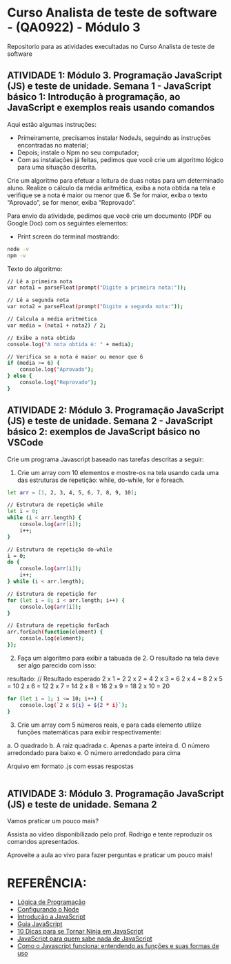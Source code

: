# Curso Analista de teste de software - (QA0922) - Módulo 3
Repositorio para as atividades execultadas no Curso Analista de teste de software


## ATIVIDADE 1:  Módulo 3. Programação JavaScript (JS) e teste de unidade. Semana 1 - JavaScript básico 1: Introdução à programação, ao JavaScript e exemplos reais usando comandos

Aqui estão algumas instruções: 

- Primeiramente, precisamos instalar NodeJs, seguindo as instruções encontradas no material;
- Depois; instale o Npm no seu computador;
- Com as instalações já feitas, pedimos que você crie um algoritmo lógico para uma situação descrita.

Crie um algoritmo para efetuar a leitura de duas notas para um determinado aluno. Realize o cálculo da média aritmética, exiba a nota obtida na tela e verifique se a nota é maior ou menor que 6. Se for maior, exiba o texto “Aprovado”, se for menor, exiba “Reprovado”.

Para envio da atividade, pedimos que você crie um documento (PDF ou Google Doc) com os seguintes elementos:

- Print screen do terminal mostrando:
```bash
node -v
npm -v
```
Texto do algoritmo:
```bash
// Lê a primeira nota
var nota1 = parseFloat(prompt("Digite a primeira nota:"));

// Lê a segunda nota
var nota2 = parseFloat(prompt("Digite a segunda nota:"));

// Calcula a média aritmética
var media = (nota1 + nota2) / 2;

// Exibe a nota obtida
console.log("A nota obtida é: " + media);

// Verifica se a nota é maior ou menor que 6
if (media >= 6) {
    console.log("Aprovado");
} else {
    console.log("Reprovado");
}
```

## ATIVIDADE 2: Módulo 3. Programação JavaScript (JS) e teste de unidade. Semana 2 - JavaScript básico 2: exemplos de JavaScript básico no VSCode
Crie um programa Javascript baseado nas tarefas descritas a seguir:

1. Crie um array com 10 elementos e mostre-os na tela usando cada uma das estruturas de repetição: 
while, do-while, for e foreach.
```bash
let arr = [1, 2, 3, 4, 5, 6, 7, 8, 9, 10];

// Estrutura de repetição while
let i = 0;
while (i < arr.length) {
    console.log(arr[i]);
    i++;
}

// Estrutura de repetição do-while
i = 0;
do {
    console.log(arr[i]);
    i++;
} while (i < arr.length);

// Estrutura de repetição for
for (let i = 0; i < arr.length; i++) {
    console.log(arr[i]);
}

// Estrutura de repetição forEach
arr.forEach(function(element) {
    console.log(element);
});
```
2. Faça um algoritmo para exibir a tabuada de 2. O resultado na tela deve ser algo parecido com isso:

resultado:
// Resultado esperado
2 x 1 = 2
2 x 2 = 4
2 x 3 = 6
2 x 4 = 8
2 x 5 = 10
2 x 6 = 12
2 x 7 = 14
2 x 8 = 16
2 x 9 = 18
2 x 10 = 20

```bash
for (let i = 1; i <= 10; i++) {
    console.log(`2 x ${i} = ${2 * i}`);
}
```


 3. Crie um array com 5 números reais, e para cada elemento utilize funções matemáticas para exibir respectivamente:

a. O quadrado
b. A raiz quadrada
c. Apenas a parte inteira
d. O número arredondado para baixo
e. O número arredondado para cima

Arquivo em formato .js com essas respostas

```bash

```
## ATIVIDADE 3: Módulo 3. Programação JavaScript (JS) e teste de unidade. Semana 2

Vamos praticar um pouco mais?

Assista ao vídeo disponibilizado pelo prof. Rodrigo e tente reproduzir os comandos apresentados.

Aproveite a aula ao vivo para fazer perguntas e praticar um pouco mais!

# REFERÊNCIA:

 - [Lógica de Programação](https://www.devmedia.com.br/logica-de-programacao-introducao-a-algoritmos-e-pseudocodigo/37918/checklist-de-testes-de-seguran%C3%A7a-para-qas-fef900b798b6)
 - [Configurando o Node](https://developer.mozilla.org/pt-BR/docs/Learn/Server-side/Express_Nodejs/development_environment#instalando_o_node)
 - [Introdução a JavaScript](https://developer.mozilla.org/pt-BR/docs/Web/JavaScript/Guide/Introduction)
 - [Guia JavaScript](https://developer.mozilla.org/pt-BR/docs/Web/JavaScript/Guide/Introduction)
 - [10 Dicas para se Tornar Ninja em JavaScript](https://medium.com/womakerscode/10-dicas-para-se-tornar-ninja-em-javascript-31a963ad17a1)
 - [JavaScript para quem sabe nada de JavaScript](https://medium.com/reprogramabr/javascript-pra-quem-sabe-nada-de-javascript-16c0d57a8960)
 - [Como o Javascript funciona: entendendo as funções e suas formas de uso](https://medium.com/reactbrasil/como-o-javascript-funciona-entendendo-as-fun%C3%A7%C3%B5es-e-suas-formas-de-uso-eb387c7fa138)
